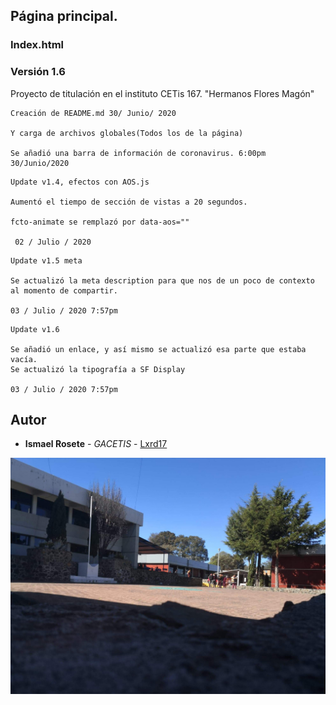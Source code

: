 ## Página principal.
### Index.html
### Versión 1.6

Proyecto de titulación en el instituto CETis 167.
"Hermanos Flores Magón"

```
Creación de README.md 30/ Junio/ 2020

Y carga de archivos globales(Todos los de la página)

Se añadió una barra de información de coronavirus. 6:00pm 30/Junio/2020

```
```
Update v1.4, efectos con AOS.js

Aumentó el tiempo de sección de vistas a 20 segundos.

fcto-animate se remplazó por data-aos=""

 02 / Julio / 2020

```
```
Update v1.5 meta

Se actualizó la meta description para que nos de un poco de contexto 
al momento de compartir.

03 / Julio / 2020 7:57pm
```
```
Update v1.6

Se añadió un enlace, y así mismo se actualizó esa parte que estaba vacía.
Se actualizó la tipografía a SF Display

03 / Julio / 2020 7:57pm
```
## Autor
* **Ismael Rosete** - *GACETIS* - [Lxrd17](https://github.com/Lxrd17)

![alt text](images/bg_1.jpg)